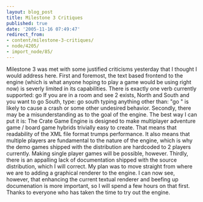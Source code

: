 ```yaml
---
layout: blog_post
title: Milestone 3 Critiques
published: true
date: '2005-11-16 07:49:47'
redirect_from:
- content/milestone-3-critiques/
- node/4205/
- import_node/85/
---
```


Milestone 3 was met with some justified criticisms yesterday that I thought I would address here. First and foremost, the text based frontend to the engine (which is what anyone hoping to play a game would be using right now) is severly limited in its capabilities. There is exactly one verb currently supported: go If you are in a room and see 2 exists, North and South and you want to go South, type: go south typing anything other than: "go " is likely to cause a crash or some other undesired behavior. Secondly, there may be a misunderstanding as to the goal of the engine. The best way I can put it is: The Crate Game Engine is designed to make multiplayer adventure game / board game hybrids trivially easy to create. That means that readability of the XML file format trumps performance. It also means that multiple players are fundamental to the nature of the engine, which is why the demo games shipped with the distribution are hardcoded to 2 players currently. Making single player games will be possible, however. Thirdly, there is an appalling lack of documentation shipped with the source distribution, which I will correct. My plan was to move straight from where we are to adding a graphical renderer to the engine. I can now see, however, that enhancing the current textual renderer and beefing up documenation is more important, so I will spend a few hours on that first. Thanks to everyone who has taken the time to try out the engine.

